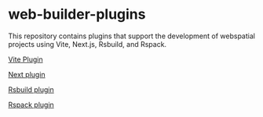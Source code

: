 # web-builder-plugins

This repository contains plugins that support the development of webspatial projects using Vite, Next.js, Rsbuild, and Rspack.

[Vite Plugin](packages/react-plugin-vite/README.md)

[Next plugin](packages/react-plugin-next/README.md)

[Rsbuild plugin](packages/react-plugin-rsbuild/README.md)

[Rspack plugin](packages/react-plugin-rspack/README.md)
